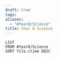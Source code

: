 ```yaml
---
draft: true
tags: 
aliases:
  - "#Year8/Science"
title: Year 8 Science
---
```

```dataview
LIST
FROM #Year8/Science   
SORT file.ctime DESC
```

